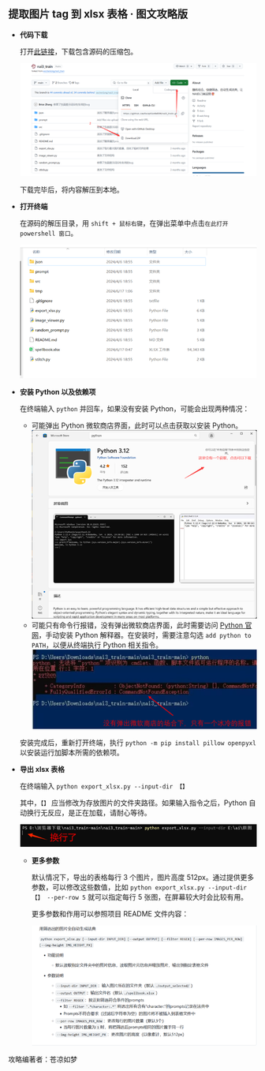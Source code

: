 ## 提取图片 tag 到 xlsx 表格 · 图文攻略版

- **代码下载**

    打开[此链接](https://github.com/Exception0x0194/nai3_train)，下载包含源码的压缩包。

    ![](img/01-01.png)

    下载完毕后，将内容解压到本地。

- **打开终端**

    在源码的解压目录，用 `shift + 鼠标右键`，在弹出菜单中点击`在此打开 powershell 窗口`。

    ![](img/01-02.png)

- **安装 Python 以及依赖项**

    在终端输入 `python` 并回车，如果没有安装 Python，可能会出现两种情况：
    
    - 可能弹出 Python 微软商店界面，此时可以点击获取以安装 Python。
        ![](img/01-03.png)
    - 可能只有命令行报错，没有弹出微软商店界面，此时需要访问 [Python 官网](https://www.python.org/)，手动安装 Python 解释器。在安装时，需要注意勾选 `add python to PATH`，以便从终端执行 Python 相关指令。
        ![](img/01-06.png)

    安装完成后，重新打开终端，执行 `python -m pip install pillow openpyxl` 以安装运行加脚本所需的依赖项。

- **导出 xlsx 表格**

    在终端输入 `python export_xlsx.py --input-dir 【】`

    其中，`【】` 应当修改为存放图片的文件夹路径。如果输入指令之后，Python 自动换行无反应，是正在加载，请耐心等待。

    ![](img/01-04.png)

    - **更多参数**

        默认情况下，导出的表格每行 3 个图片，图片高度 512px。通过提供更多参数，可以修改这些数值，比如 `python export_xlsx.py --input-dir 【】 --per-row 5` 就可以指定每行 5 张图，在屏幕较大时会比较有用。

        更多参数和作用可以参照项目 README 文件内容：

        ![](img/01-05.png)

攻略编著者：苍凉如梦
